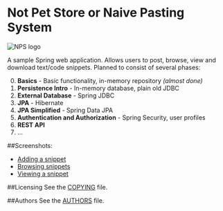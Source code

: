# Not Pet Store or Naive Pasting System

![NPS logo][logo]

A sample Spring web application. Allows users to post, browse, view and download text/code snippets. Planned to consist of several phases:

0. **Basics** - Basic functionality, in-memory repository *(almost done)*
1. **Persistence Intro** - In-memory database, plain old JDBC
2. **External Database** - Spring JDBC
3. **JPA** - Hibernate
4. **JPA Simplified** - Spring Data JPA
5. **Authentication and Authorization** - Spring Security, user profiles
6. **REST API**
7. ...

##Screenshots:
* [Adding a snippet][1]
* [Browsing snippets][2]
* [Viewing a snippet][3]

[1]: https://i.imgur.com/7WcsRtO.png
[2]: https://i.imgur.com/xzhopof.png
[3]: https://i.imgur.com/yCauatL.png

##Licensing
See the [COPYING](https://github.com/fauu/NotPetStore/blob/master/COPYING) file.

##Authors
See the [AUTHORS](https://github.com/fauu/NotPetStore/blob/master/AUTHORS) file.

[logo]: https://i.imgur.com/cbWhbcQ.png
